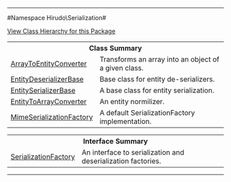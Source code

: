 

- - -

#Namespace Hirudo\Serialization#

<div><a href='https://github.com/JeyDotC/Hirudo-docs/tree/master/hirudo/serialization/package-tree.md'>View Class Hierarchy for this Package</a></div>

<table class="title">
<tr><th colspan="2" class="title">Class Summary</th></tr>
<tr><td class="name"><a href="https://github.com/JeyDotC/Hirudo-docs/blob/master/hirudo/serialization/ArrayToEntityConverter.md">ArrayToEntityConverter</a></td><td class="description">Transforms an array into an object of a given class.</td></tr>
<tr><td class="name"><a href="https://github.com/JeyDotC/Hirudo-docs/blob/master/hirudo/serialization/EntityDeserializerBase.md">EntityDeserializerBase</a></td><td class="description">Base class for entity de-serializers.</td></tr>
<tr><td class="name"><a href="https://github.com/JeyDotC/Hirudo-docs/blob/master/hirudo/serialization/EntitySerializerBase.md">EntitySerializerBase</a></td><td class="description">A base class for entity serialization.</td></tr>
<tr><td class="name"><a href="https://github.com/JeyDotC/Hirudo-docs/blob/master/hirudo/serialization/EntityToArrayConverter.md">EntityToArrayConverter</a></td><td class="description">An entity normilizer. </td></tr>
<tr><td class="name"><a href="https://github.com/JeyDotC/Hirudo-docs/blob/master/hirudo/serialization/MimeSerializationFactory.md">MimeSerializationFactory</a></td><td class="description">A default SerializationFactory implementation. </td></tr>
</table>

<table class="title">
<tr><th colspan="2" class="title">Interface Summary</th></tr>
<tr><td class="name"><a href="https://github.com/JeyDotC/Hirudo-docs/blob/master/hirudo/serialization/SerializationFactory.md">SerializationFactory</a></td><td class="description">An interface to serialization and deserialization factories.</td></tr>
</table>

- - -

